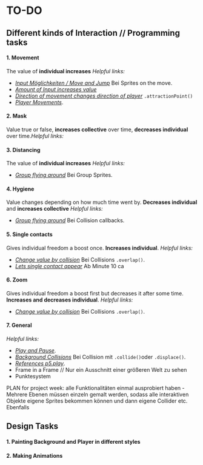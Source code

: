 # TO-DO

## Different kinds of Interaction // Programming tasks

#### 1. Movement
The value of **individual increases** 
*Helpful links:* 
 - *[Input Möglichkeiten / Move and Jump](https://creative-coding.decontextualize.com/making-games-with-p5-play/)* Bei Sprites on the move. 
 - *[Amount of Input increases value](https://creative-coding.decontextualize.com/making-games-with-p5-play/)* 
 - *[Direction of movement changes direction of player](https://creative-coding.decontextualize.com/making-games-with-p5-play/)* `.attractionPoint()`
 - *[Player Movements](https://www.youtube.com/watch?v=l0HoJHc-63Q)*.

#### 2. Mask
Value true or false, **increases collective** over time, **decreases individual** over time.*Helpful links:* 

#### 3. Distancing
The value of **individual increases** 
*Helpful links:* 
- *[Group flying around](https://creative-coding.decontextualize.com/making-games-with-p5-play/)* Bei Group Sprites. 

#### 4. Hygiene
Value changes depending on how much time went by. **Decreases individual** and **increases collective**
*Helpful links:* 
- *[Group flying around](https://creative-coding.decontextualize.com/making-games-with-p5-play/)* Bei Collision callbacks. 

#### 5. Single contacts
Gives individual freedom a boost once. **Increases individual**.
*Helpful links:* 
- *[Change value by collision](https://creative-coding.decontextualize.com/making-games-with-p5-play/)* Bei Collisions `.overlap()`. 
- *[Lets single contact appear](https://www.youtube.com/watch?v=l0HoJHc-63Q)* Ab Minute 10 ca

#### 6. Zoom
Gives individual freedom a boost first but decreases it after some time. **Increases and decreases individual**.
*Helpful links:* 
- *[Change value by collision](https://creative-coding.decontextualize.com/making-games-with-p5-play/)* Bei Collisions `.overlap()`. 


#### 7. General
*Helpful links:* 
- *[Play and Pause](https://www.youtube.com/watch?v=YcezEwOXun4)*. 
- *[Background Collisions](https://creative-coding.decontextualize.com/making-games-with-p5-play/)* Bei Collision mit `.collide()`oder `.displace()`. 
- *[References p5.play](http://molleindustria.github.io/p5.play/docs/classes/p5.play.html)*.
- Frame in a Frame // Nur ein Ausschnitt einer größeren Welt zu sehen
- Punktesystem

PLAN for project week: alle Funktionalitäten einmal ausprobiert haben - Mehrere Ebenen müssen einzeln gemalt werden, sodass alle interaktiven Objekte eigene Sprites bekommen können und dann eigene Collider etc. Ebenfalls




## Design Tasks 

#### 1. Painting Background and Player in different styles 
#### 2. Making Animations 





